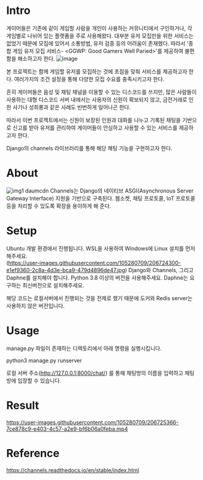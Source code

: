 # Intro

게이머들은 기존에 같이 게임할 사람을 개인이 사용하는 커뮤니티에서 구인하거나, 각 게임별로 나뉘어 있는 플랫폼을 주로 사용해왔다. 대부분 유저 모집만을 위한 서비스는 없었기 때문에 모집에 있어서 소통방법, 유저 검증 등의 어려움이 존재했다. 따라서 '종합 게임 유저 모집 서비스- <GGWP: Good Gamers Well Paried>'를 제공하여 불편함을 해소하고자 한다.
![image](https://user-images.githubusercontent.com/105280709/206725823-8901dbaa-f0c0-4869-90db-13b336c74ddf.png)
  

본 프로젝트는 함께 게임할 유저를 모집하는 것에 초점을 맞춰 서비스를 제공하고자 한다. 여러가지의 조건 설정을 통해 다양한 모집 수요를 충족시키고자 한다.  

흔히 게이머들은 음성 및 채팅 채널을 이용할 수 있는 디스코드를 쓰지만, 많은 사람들이 사용하는 대형 디스코드 서버 내에서는 사용자의 신원이 확보되지 않고, 금전거래로 인한 사기나 성희롱과 같은 사례도 빈번하게 일어나곤 한다.  
  
따라서 이번 프로젝트에서는 신원이 보장된 인원과 대화를 나누고 기록된 채팅을 기반으로 신고를 받아 유저를 관리하여 게이머들이 안심하고 사용할 수 있는 서비스를 제공하고자 한다.  
 
Django의 channels 라이브러리를 통해 해당 채팅 기능을 구현하고자 한다.  

# About
![img1 daumcdn](https://user-images.githubusercontent.com/105280709/206723484-aa16adac-d2e2-4e57-9895-03c5f41348ee.png)
Channels는 Django의 네이티브 ASGI(Asynchronous Server Gateway Interface) 지원을 기반으로 구축된다. 웹소켓, 채팅 프로토콜, IoT 프로토콜 등을 처리할 수 있도록 확장을 용이하게 해 준다.  

# Setup
Ubuntu 개발 환경에서 진행됩니다. WSL을 사용하여 Windows에 Linux 설치를 먼저 해주세요.  
(https://user-images.githubusercontent.com/105280709/206724300-e1ef9360-2c8a-4d3e-bca9-479d4896de47.jpg)
Django와 Channels, 그리고 Daphne를 설치해야 합니다. Python 3.8 이상의 버전을 사용해주세요. Daphne는 요구하는 최신버전으로 설치해주세요.  
  
해당 코드는 로컬서버에서 진행되는 것을 전제로 했기 때문에 도커와 Redis server는 사용하지 않은 버전입니다.  

# Usage
manage.py 파일이 존재하는 디렉토리에서 아래 명령을 실행시킵니다.  

python3 manage.py runserver

로컬 서버 주소(http://127.0.0.1:8000/chat/) 를 통해 채팅방의 이름을 입력하고 채팅방에 입장할 수 있습니다.  

# Result

https://user-images.githubusercontent.com/105280709/206725366-7ce878c9-e403-4c57-a2e9-bf6b06a0feba.mp4



# Reference
https://channels.readthedocs.io/en/stable/index.html
